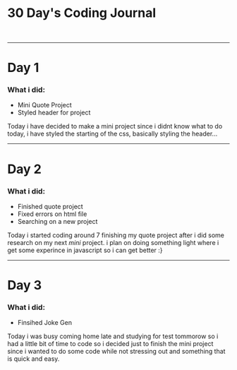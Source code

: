 <h1>30 Day's Coding Journal</h1>
<br>
<hr>
<h1>Day 1</h1>
<h3>What i did:</h3>
<ul>
  <li>Mini Quote Project</li>
  <li>Styled header for project</li>
</ul>
<p>Today i have decided to make a mini project since i didnt know what to do today, i have styled the starting of the css, basically styling the header...</p>
<hr>
<h1>Day 2</h1>
<h3>What i did:</h3>
<ul>
  <li>Finished quote project </li>
  <li>Fixed errors on html file</li>
  <li>Searching on a new project</li>
</ul>
<p>Today i started coding around 7 finishing my quote project after i did some research on my next <i>mini</i> project. i plan on doing something light where i get some experince in javascript so i can get better :}</p>
<hr>
<h1>Day 3</h1>
<h3>What i did:</h3>
<ul>
  <li>Finsihed Joke Gen</li>
</ul>
<p>Today i was busy coming home late and studying for test tommorow so i had a little bit of time to code so i decided just to finish the mini project since i wanted to do some code while not stressing out and something that is quick and easy.</p>

